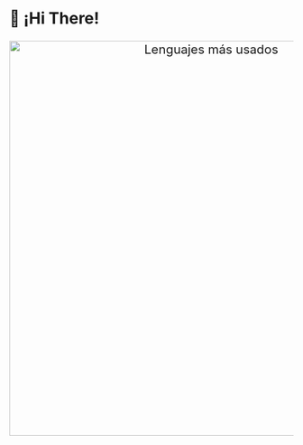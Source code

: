 # 👋 ¡Hi There!
### 
<p align="center">
  <img
    src="https://github-readme-stats1-fjrbachs-projects.vercel.app/api/top-langs/?username=FJRBach&layout=compact&langs_count=8&hide=css,html,blade&theme=transparent&card_width=600&custom_title=Lenguajes%20más%20usados&count_private=true"
    alt="Lenguajes más usados"
    style="max-width: 100%; min-width: 300px; width: 700px; height: auto; font-size: 22px;"
  >
</p>
